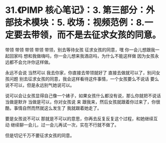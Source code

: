 # 31.《PIMP 核心笔记》：3. 第三部分：外部技术模块：5. 收场：视频范例：8.一定要去带领，而不是去征求女孩的同意。

带领 带领 带领 带领 带领，别去等待女孩 征求女孩的同意，嘿 你一会儿想跟我一起回家吗 想和我做嗨吗，你一会儿想来我酒店吗，为什么不能这样做 因为女孩永远都不会允许你这样做。

永远不会说 当然可以 我去你家，你直接去带领就好了 直接去做就可以了，别问女孩问题 别去征求女孩的同意，我会这样看待这件事情，一个女孩要么不说话 要么说不可以，但是永远别气她说可以。

说可以会让女孩显得自己像一个婊子，如果女孩什么都没有说，那么你就把不说话当做是默许 当做是可以，你对女孩说 来 跟我来，然后女孩就跟着你过来了，你很酷，事情自然而然就这么发生了 我就跟着她走了。

要是女孩说不可以 那就是不可以的意思，你再去反复反复这个过程，和她继续互动 继续聊一会儿，过一会儿再试一次，实在不行就不做了。

但是切记千万不要征求女孩的同意。